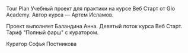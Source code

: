 Tour Plan
Учебный проект для практики на курсе Веб Старт от Glo Academy. Автор курса — Артем Исламов.

Проект выполняет
Баландина Анна. Девятый поток курса Веб Старт. Тариф "Полный фарш" с куратором.

Куратор
Софья Постникова

